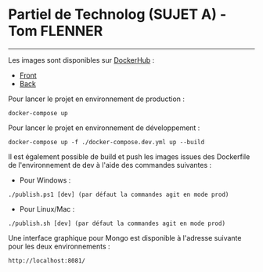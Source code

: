# Partiel de Technolog (SUJET A) - Tom FLENNER
***

Les images sont disponibles sur [DockerHub](https://hub.docker.com/) :
- [Front](https://hub.docker.com/repository/docker/backtrack5r3/exam_front)
- [Back](https://hub.docker.com/repository/docker/backtrack5r3/exam_back)

Pour lancer le projet en environnement de production :
```
docker-compose up
```

Pour lancer le projet en environnement de développement :
```
docker-compose up -f ./docker-compose.dev.yml up --build
```

Il est également possible de build et push les images issues des Dockerfile de l'environnement de dev à l'aide des commandes suivantes :
- Pour Windows :
```
./publish.ps1 [dev] (par défaut la commandes agit en mode prod)
```
- Pour Linux/Mac :
```
./publish.sh [dev] (par défaut la commandes agit en mode prod)
```

Une interface graphique pour Mongo est disponible à l'adresse suivante pour les deux environnements :
```
http://localhost:8081/
```
